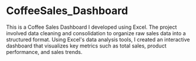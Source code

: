 # CoffeeSales_Dashboard
This is a Coffee Sales Dashboard I developed using Excel. The project involved data cleaning and consolidation to organize raw sales data into a structured format. Using Excel's data analysis tools, I created an interactive dashboard that visualizes key metrics such as total sales, product performance, and sales trends.
